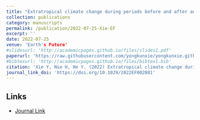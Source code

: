 ```yaml
---
title: "Extratropical climate change during periods before and after an Arctic ice-free summer"
collection: publications
category: manuscripts
permalink: /publication/2022-07-25-Xie-EF
excerpt: ''
date: 2022-07-25
venue: 'Earth's Future'
#slidesurl: 'http://academicpages.github.io/files/slides1.pdf'
paperurl: 'https://raw.githubusercontent.com/yongkunxie/yongkunxie.github.io/main/files/2022-07-25-Xie-EF.pdf'
#bibtexurl: 'http://academicpages.github.io/files/bibtex1.bib'
citation: 'Xie Y, Nie H, He Y. (2022) Extratropical climate change during periods before and after an Arctic ice-free summer. Earth's Future, 10, e2022EF002881.'
journal_link_doi: 'https://doi.org/10.1029/2022EF002881'
---
```

<!-- 在页面内容中添加链接显示 -->
<h2>Links</h2>
<ul>
    <li><a href="{{ page.journal_link_doi }}">Journal Link</a></li>
</ul>
